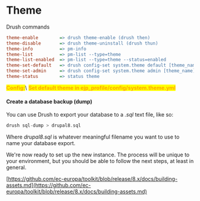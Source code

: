 # Theme

Drush commands

```ini
theme-enable        => drush theme-enable (drush then)
theme-disable       => drush theme-uninstall (drush thun)
theme-info          => pm-info
theme-list          => pm-list --type=theme
theme-list-enabled  => pm-list --type=theme --status=enabled
theme-set-default   => drush config-set system.theme default [theme_name] 
theme-set-admin     => drush config-set system.theme admin [theme_name] 
theme-status        => status theme
```



<mark style="color:orange;">**Config:**</mark>\ <mark style="color:orange;">**Set default theme in ejp\_profile/config/system.theme.yml**</mark>

#### Create a database backup (dump)

You can use Drush to export your database to a _.sql_ text file, like so:

```php
drush sql-dump > drupal8.sql
```

Where _drupal8.sql_ is whatever meaningful filename you want to use to name your database export.

We're now ready to set up the new instance. The process will be unique to your environment, but you should be able to follow the next steps, at least in general.



[https://github.com/ec-europa/toolkit/blob/release/8.x/docs/building-assets.md](https://github.com/ec-europa/toolkit/blob/release/8.x/docs/building-assets.md)
